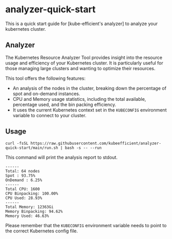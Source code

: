 # analyzer-quick-start

This is a quick start guide for [kube-efficient's analyzer] to analyze your kubernetes cluster.



## Analyzer

The Kubernetes Resource Analyzer Tool provides insight into the resource usage and efficiency of your Kubernetes cluster. It is particularly useful for those managing large clusters and wanting to optimize their resources.

This tool offers the following features:

- An analysis of the nodes in the cluster, breaking down the percentage of spot and on-demand instances.
- CPU and Memory usage statistics, including the total available, percentage used, and the bin packing efficiency.
- It uses the current Kubernetes context set in the `KUBECONFIG` environment variable to connect to your cluster.


## Usage
```
curl -fsSL https://raw.githubusercontent.com/kubeefficient/analyzer-quick-start/main/run.sh | bash -s -- --run
```

This command will print the analysis report to stdout.

```
------
Total: 64 nodes
Spot : 93.75%
OnDemand : 6.25%
------
Total CPU: 1600
CPU Binpacking: 100.00%
CPU Used: 28.93%
------
Total Memory: 12363Gi
Memory Binpacking: 94.62%
Memory Used: 46.63%
```

Please remember that the `KUBECONFIG` environment variable needs to point to the correct Kubernetes config file.
